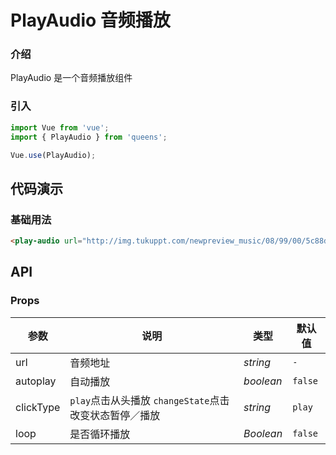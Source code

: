# PlayAudio 音频播放

### 介绍

PlayAudio 是一个音频播放组件

### 引入

```js
import Vue from 'vue';
import { PlayAudio } from 'queens';

Vue.use(PlayAudio);
```

## 代码演示

### 基础用法

```html
<play-audio url="http://img.tukuppt.com/newpreview_music/08/99/00/5c88d4a8d1f5745026.mp3"></play-audio>
```

## API

### Props

| 参数 | 说明 | 类型 | 默认值 |
|------|------|------|------|
| url | 音频地址 | *string* | `-` |
| autoplay | 自动播放 | *boolean* | `false` |
| clickType | `play`点击从头播放 `changeState`点击改变状态暂停／播放 | *string* | `play` |
| loop | 是否循环播放 | *Boolean*| `false` |
